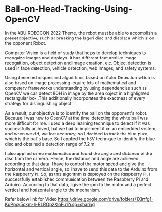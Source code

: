 # Ball-on-Head-Tracking-Using-OpenCV
In the ABU ROBOCON 2022 Theme, the robot must be able to accomplish a preset objective, such as breaking the lagori disc and displace which is on the opponent Robot.

Computer Vision is a field of study that helps to develop techniques to recognize images and displays. It has different featureslike image recognition, object detection and image creation, etc. Object detection is used in face detection, vehicle detection, web images, and safety systems.

Using these techniques and algorithms, based on Color Detection which is also based on image processing require lots of mathematical and computerv frameworks understanding by using dependencies such as OpenCV we can detect BOH in image by the area object in a highlighted rectangular box .This additionally incorporates the exactness of every strategy for distinguishing object.

As a result, our objective is to identify the ball on the opponent's robot. Because I was new to OpenCV at the time, detecting the white ball was more difficult for me. I used a deep learning technique to detect if it was successfully archived, but we had to implement it on an embedded system, and when we did, we lost accuracy, so I decided to track the blue plate, which is the ball's base. So I applied the hSV technique to identify the blue disc and obtained a detection range of 7.2 m.

I also applied some mathematics and found the angle and distance of the disc from the camera. Hence, the distance and angle are achieved according to that data. I have to control the motor speed and give the horizontal and vertical angle, so I have to send this data to the Arduino from the Raspberry Pi. So, as this algorithm is deployed on the Raspberry Pi, I successfully established communication between the Raspberry Pi and Arduino. According to that data, I give the rpm to the motor and a perfect vertical and horizontal angle to the mechanism. 

Refer below link for Video
https://drive.google.com/drive/folders/1Ximfg1-KuPpoy5ckm-h-RLROpXXloFu1?usp=sharing
